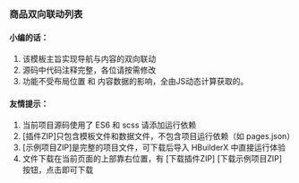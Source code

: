 ### 商品双向联动列表

#### 小编的话：

1. 该模板主旨实现导航与内容的双向联动
2. 源码中代码注释完整，各位请按需修改
3. 功能不受布局位置 和 内容数据的影响，全由JS动态计算获取的。

#### 友情提示：

1. 当前项目源码使用了 ES6 和 scss 请添加运行依赖
2. [插件ZIP]只包含模板文件和数据文件，不包含项目运行依赖（如 pages.json）
3. [示例项目ZIP]是完整的项目文件，可下载后导入 HBuilderX 中直接运行体验
4. 文件下载在当前页面的上部靠右位置，有 [下载插件ZIP] [下载示例项目ZIP] 按钮，点击即可下载